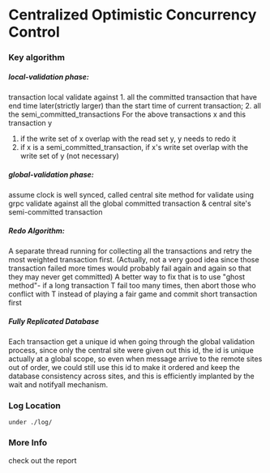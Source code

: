 # Centralized Optimistic Concurrency Control
### Key algorithm
##### local-validation phase:<br />
transaction local validate against 1. all the committed transaction that have end time later(strictly larger) than
the start time of current transaction; 2. all the semi_committed_transactions
For the above transactions x and this transaction y
1. if the write set of x overlap with the read set y, y needs to redo it
2. if x is a semi_committed_transaction, if x's write set overlap with the write set of y (not necessary)

##### global-validation phase:
assume clock is well synced, called central site method for validate using grpc
validate against all the global committed transaction & central site's semi-committed transaction

##### Redo Algorithm: 
A separate thread running for collecting all the transactions and retry the most weighted transaction first. 
(Actually, not a very good idea since those transaction failed more times would probably fail again and again so 
that they may never get committed) A better way to fix that is to use "ghost method"- if a long transaction T fail 
too many times, then abort those who conflict with T instead of playing a fair game and commit short transaction first

##### Fully Replicated Database
Each transaction get a unique id when going through the global validation process, since only the central site were 
given out this id, the id is unique actually at a global scope, so even when message arrive to the remote sites out 
of order, we could still use this id to make it ordered and keep the database consistency across sites, and this is 
efficiently implanted by the  wait and notifyall mechanism.

### Log Location
```shell script
under ./log/
```

### More Info
check out the report
